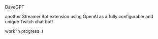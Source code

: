 DaveGPT

another Streamer.Bot extension using OpenAI as a fully configurable and unique Twitch chat bot!

work in progress :)
